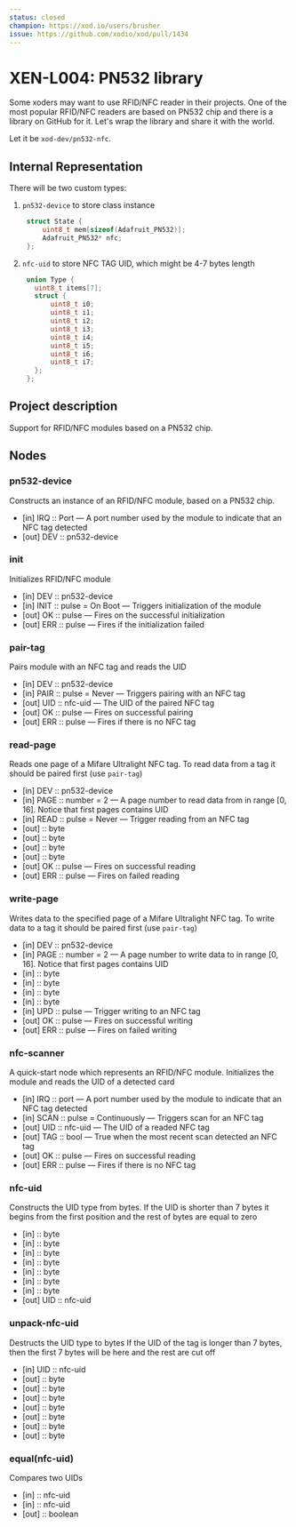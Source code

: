 ```yaml
---
status: closed
champion: https://xod.io/users/brusher
issue: https://github.com/xodio/xod/pull/1434
---
```


# XEN-L004: PN532 library

Some xoders may want to use RFID/NFC reader in their projects.
One of the most popular RFID/NFC readers are based on PN532 chip and there is
a library on GitHub for it.
Let's wrap the library and share it with the world.

Let it be `xod-dev/pn532-nfc`.

## Internal Representation

There will be two custom types:
1. `pn532-device` to store class instance
   ```cpp
    struct State {
        uint8_t mem[sizeof(Adafruit_PN532)];
        Adafruit_PN532* nfc;
    };
   ```
2. `nfc-uid` to store NFC TAG UID, which might be 4-7 bytes length
   ```cpp
    union Type {
      uint8_t items[7];
      struct {
          uint8_t i0;
          uint8_t i1;
          uint8_t i2;
          uint8_t i3;
          uint8_t i4;
          uint8_t i5;
          uint8_t i6;
          uint8_t i7;
      };
    };
   ```

## Project description
Support for RFID/NFC modules based on a PN532 chip.

## Nodes

### pn532-device
Constructs an instance of an RFID/NFC module, based on a PN532 chip.

- [in] IRQ :: Port — A port number used by the module to indicate that an NFC tag detected
- [out] DEV :: pn532-device

### init
Initializes RFID/NFC module

- [in] DEV :: pn532-device
- [in] INIT :: pulse = On Boot — Triggers initialization of the module
- [out] OK :: pulse — Fires on the successful initialization
- [out] ERR :: pulse — Fires if the initialization failed

### pair-tag
Pairs module with an NFC tag and reads the UID

- [in] DEV :: pn532-device
- [in] PAIR :: pulse = Never — Triggers pairing with an NFC tag
- [out] UID :: nfc-uid — The UID of the paired NFC tag
- [out] OK :: pulse — Fires on successful pairing
- [out] ERR :: pulse — Fires if there is no NFC tag

### read-page
Reads one page of a Mifare Ultralight NFC tag.
To read data from a tag it should be paired first (use `pair-tag`)

- [in] DEV :: pn532-device
- [in] PAGE :: number = 2 — A page number to read data from in range [0, 16]. Notice that first pages contains UID
- [in] READ :: pulse = Never — Trigger reading from an NFC tag
- [out] :: byte
- [out] :: byte
- [out] :: byte
- [out] :: byte
- [out] OK :: pulse — Fires on successful reading
- [out] ERR :: pulse — Fires on failed reading

### write-page
Writes data to the specified page of a Mifare Ultralight NFC tag.
To write data to a tag it should be paired first (use `pair-tag`)

- [in] DEV :: pn532-device
- [in] PAGE :: number = 2 — A page number to write data to in range [0, 16]. Notice that first pages contains UID
- [in] :: byte
- [in] :: byte
- [in] :: byte
- [in] :: byte
- [in] UPD :: pulse — Trigger writing to an NFC tag
- [out] OK :: pulse — Fires on successful writing
- [out] ERR :: pulse — Fires on failed writing

### nfc-scanner
A quick-start node which represents an RFID/NFC module.
Initializes the module and reads the UID of a detected card

- [in] IRQ :: port — A port number used by the module to indicate that an NFC tag detected
- [in] SCAN :: pulse = Continuously — Triggers scan for an NFC tag
- [out] UID :: nfc-uid — The UID of a readed NFC tag
- [out] TAG :: bool — True when the most recent scan detected an NFC tag
- [out] OK :: pulse — Fires on successful reading
- [out] ERR :: pulse — Fires if there is no NFC tag

### nfc-uid
Constructs the UID type from bytes.
If the UID is shorter than 7 bytes it begins from the first position
and the rest of bytes are equal to zero

- [in] :: byte
- [in] :: byte
- [in] :: byte
- [in] :: byte
- [in] :: byte
- [in] :: byte
- [in] :: byte
- [out] UID :: nfc-uid

### unpack-nfc-uid
Destructs the UID type to bytes
If the UID of the tag is longer than 7 bytes, then the first 7 bytes will be
here and the rest are cut off

- [in] UID :: nfc-uid
- [out] :: byte
- [out] :: byte
- [out] :: byte
- [out] :: byte
- [out] :: byte
- [out] :: byte
- [out] :: byte

### equal(nfc-uid)
Compares two UIDs

- [in] :: nfc-uid
- [in] :: nfc-uid
- [out] :: boolean
